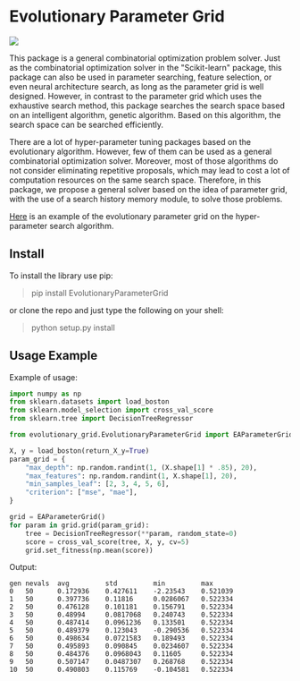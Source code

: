 # Evolutionary Parameter Grid
![](https://img.shields.io/pypi/v/EvolutionaryParameterGrid)

This package is a general combinatorial optimization problem solver. Just as the combinatorial optimization solver in the "Scikit-learn" package, this package can also be used in parameter searching, feature selection, or even neural architecture search, as long as the parameter grid is well designed. However, in contrast to the parameter grid which uses the exhaustive search method, this package searches the search space based on an intelligent algorithm, genetic algorithm. Based on this algorithm, the search space can be searched efficiently. 
 
There are a lot of hyper-parameter tuning packages based on the evolutionary algorithm. However, few of them can be used as a general combinatorial optimization solver. Moreover, most of those algorithms do not consider eliminating repetitive proposals, which may lead to cost a lot of computation resources on the same search space. Therefore, in this package, we propose a general solver based on the idea of parameter grid, with the use of a search history memory module, to solve those problems.

[Here](https://github.com/zhenlingcn/EvolutionaryParameterGrid/blob/master/EAGrid_ParameterTuning.ipynb) is an example of the evolutionary parameter grid on the hyper-parameter search algorithm.

## Install
To install the library use pip:
> pip install EvolutionaryParameterGrid

or clone the repo and just type the following on your shell:
> python setup.py install
## Usage Example
Example of usage:
```python
import numpy as np
from sklearn.datasets import load_boston
from sklearn.model_selection import cross_val_score
from sklearn.tree import DecisionTreeRegressor

from evolutionary_grid.EvolutionaryParameterGrid import EAParameterGrid

X, y = load_boston(return_X_y=True)
param_grid = {
    "max_depth": np.random.randint(1, (X.shape[1] * .85), 20),
    "max_features": np.random.randint(1, X.shape[1], 20),
    "min_samples_leaf": [2, 3, 4, 5, 6],
    "criterion": ["mse", "mae"],
}

grid = EAParameterGrid()
for param in grid.grid(param_grid):
    tree = DecisionTreeRegressor(**param, random_state=0)
    score = cross_val_score(tree, X, y, cv=5)
    grid.set_fitness(np.mean(score))

```
Output:
```text
gen	nevals	avg     	std     	min     	max     
0  	50    	0.172936	0.427611	-2.23543	0.521039
1  	50    	0.397736	0.11816 	0.0286067	0.522334
2  	50    	0.476128	0.101181	0.156791 	0.522334
3  	50    	0.48994 	0.0817068	0.240743 	0.522334
4  	50    	0.487414	0.0961236	0.133501 	0.522334
5  	50    	0.489379	0.123043 	-0.290536	0.522334
6  	50    	0.498634	0.0721583	0.189493 	0.522334
7  	50    	0.495893	0.090845 	0.0234607	0.522334
8  	50    	0.484376	0.0968043	0.11605  	0.522334
9  	50    	0.507147	0.0487307	0.268768 	0.522334
10 	50    	0.490803	0.115769 	-0.104581	0.522334
```
